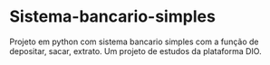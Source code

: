 # Sistema-bancario-simples
Projeto em python com sistema bancario simples com a função de depositar, sacar, extrato.  Um projeto de estudos da plataforma DIO.
